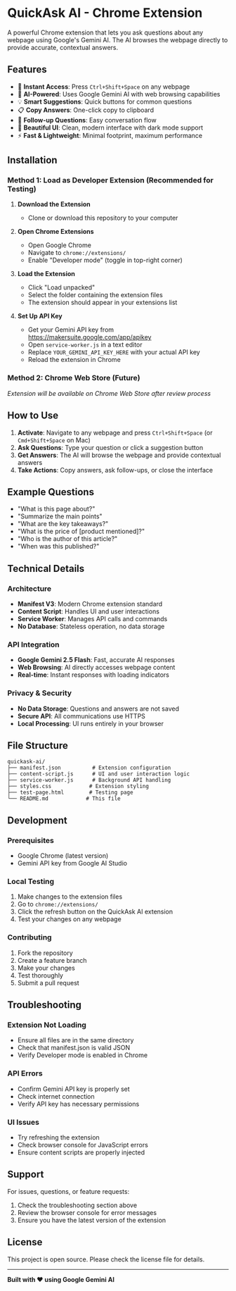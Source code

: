 # QuickAsk AI - Chrome Extension

A powerful Chrome extension that lets you ask questions about any webpage using Google's Gemini AI. The AI browses the webpage directly to provide accurate, contextual answers.

## Features

- 🚀 **Instant Access**: Press `Ctrl+Shift+Space` on any webpage
- 🤖 **AI-Powered**: Uses Google Gemini AI with web browsing capabilities
- 💡 **Smart Suggestions**: Quick buttons for common questions
- 📋 **Copy Answers**: One-click copy to clipboard
- 💬 **Follow-up Questions**: Easy conversation flow
- 🎨 **Beautiful UI**: Clean, modern interface with dark mode support
- ⚡ **Fast & Lightweight**: Minimal footprint, maximum performance

## Installation

### Method 1: Load as Developer Extension (Recommended for Testing)

1. **Download the Extension**
   - Clone or download this repository to your computer

2. **Open Chrome Extensions**
   - Open Google Chrome
   - Navigate to `chrome://extensions/`
   - Enable "Developer mode" (toggle in top-right corner)

3. **Load the Extension**
   - Click "Load unpacked"
   - Select the folder containing the extension files
   - The extension should appear in your extensions list

4. **Set Up API Key**
   - Get your Gemini API key from https://makersuite.google.com/app/apikey
   - Open `service-worker.js` in a text editor
   - Replace `YOUR_GEMINI_API_KEY_HERE` with your actual API key
   - Reload the extension in Chrome

### Method 2: Chrome Web Store (Future)
*Extension will be available on Chrome Web Store after review process*

## How to Use

1. **Activate**: Navigate to any webpage and press `Ctrl+Shift+Space` (or `Cmd+Shift+Space` on Mac)
2. **Ask Questions**: Type your question or click a suggestion button
3. **Get Answers**: The AI will browse the webpage and provide contextual answers
4. **Take Actions**: Copy answers, ask follow-ups, or close the interface

## Example Questions

- "What is this page about?"
- "Summarize the main points"
- "What are the key takeaways?"
- "What is the price of [product mentioned]?"
- "Who is the author of this article?"
- "When was this published?"

## Technical Details

### Architecture
- **Manifest V3**: Modern Chrome extension standard
- **Content Script**: Handles UI and user interactions
- **Service Worker**: Manages API calls and commands
- **No Database**: Stateless operation, no data storage

### API Integration
- **Google Gemini 2.5 Flash**: Fast, accurate AI responses
- **Web Browsing**: AI directly accesses webpage content
- **Real-time**: Instant responses with loading indicators

### Privacy & Security
- **No Data Storage**: Questions and answers are not saved
- **Secure API**: All communications use HTTPS
- **Local Processing**: UI runs entirely in your browser

## File Structure

```
quickask-ai/
├── manifest.json          # Extension configuration
├── content-script.js      # UI and user interaction logic
├── service-worker.js      # Background API handling
├── styles.css            # Extension styling
├── test-page.html        # Testing page
└── README.md            # This file
```

## Development

### Prerequisites
- Google Chrome (latest version)
- Gemini API key from Google AI Studio

### Local Testing
1. Make changes to the extension files
2. Go to `chrome://extensions/`
3. Click the refresh button on the QuickAsk AI extension
4. Test your changes on any webpage

### Contributing
1. Fork the repository
2. Create a feature branch
3. Make your changes
4. Test thoroughly
5. Submit a pull request

## Troubleshooting

### Extension Not Loading
- Ensure all files are in the same directory
- Check that manifest.json is valid JSON
- Verify Developer mode is enabled in Chrome

### API Errors
- Confirm Gemini API key is properly set
- Check internet connection
- Verify API key has necessary permissions

### UI Issues
- Try refreshing the extension
- Check browser console for JavaScript errors
- Ensure content scripts are properly injected

## Support

For issues, questions, or feature requests:
1. Check the troubleshooting section above
2. Review the browser console for error messages
3. Ensure you have the latest version of the extension

## License

This project is open source. Please check the license file for details.

---

**Built with ❤️ using Google Gemini AI**